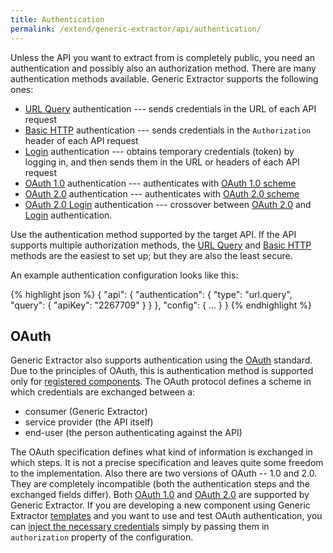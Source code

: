 ```yaml
---
title: Authentication
permalink: /extend/generic-extractor/api/authentication/
---
```


Unless the API you want to extract from is completely public, you need an authentication and possibly also an authorization method. 
There are many authentication methods available. Generic Extractor supports the following ones:

- [URL Query](/extend/generic-extractor/api/authentication/query/) authentication --- sends credentials in the URL of each API request
- [Basic HTTP](/extend/generic-extractor/api/authentication/basic/) authentication --- sends credentials in the `Authorization` header of each API request
- [Login](/extend/generic-extractor/api/authentication/login) authentication --- obtains temporary credentials (token) by logging in, 
and then sends them in the URL or headers of each API request
- [OAuth 1.0](/extend/generic-extractor/api/authentication/oauth10/) authentication --- authenticates with [OAuth 1.0 scheme](#oauth) 
- [OAuth 2.0](/extend/generic-extractor/api/authentication/oauth20/) authentication --- authenticates with [OAuth 2.0 scheme](#oauth) 
- [OAuth 2.0 Login](/extend/generic-extractor/api/authentication/oauth20/) authentication --- crossover between [OAuth 2.0](/extend/generic-extractor/api/authentication/oauth20/) and [Login](/extend/generic-extractor/api/authentication/login/) authentication.

Use the authentication method supported by the target API. If the API supports multiple 
authorization methods, the [URL Query](/extend/generic-extractor/api/authentication/query/) and
[Basic HTTP](/extend/generic-extractor/api/authentication/basic/) methods are the easiest to set up; but they
are also the least secure.

An example authentication configuration looks like this: 

{% highlight json %}
{
    "api": {
        "authentication": {
            "type": "url.query",
            "query": {
                "apiKey": "2267709"
            }
        }
    },
    "config": {
        ...
    }
}
{% endhighlight %}

## OAuth
Generic Extractor also supports authentication using the [OAuth](https://en.wikipedia.org/wiki/OAuth) standard.
Due to the principles of OAuth, this is authentication method is supported only for [registered components](todo).
The OAuth protocol defines a scheme in which credentials are exchanged between a:

- consumer (Generic Extractor)
- service provider (the API itself)
- end-user (the person authenticating against the API)

The OAuth specification defines what kind of information is exchanged in which steps. It is not a precise
specification and leaves quite some freedom to the implementation. Also there are two versions of 
OAuth -- 1.0 and 2.0. They are completely incompatible (both the authentication steps and the exchanged fields differ).
Both [OAuth 1.0](/extend/generic-extractor/api/authentication/oauth10/)
and  [OAuth 2.0](/extend/generic-extractor/api/authentication/oauth20/)
are supported by Generic Extractor. If you are developing a new component using Generic Extractor
[templates](todo) and you want to use and test OAuth authentication, you can 
[inject the necessary credentials](/extend/common-interface/oauth/#credentials-injection) simply by passing them
in `authorization` property of the configuration.
